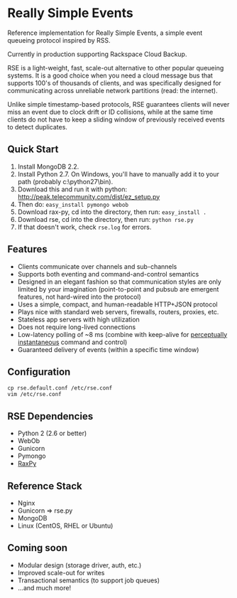 # Really Simple Events

Reference implementation for Really Simple Events, a simple event queueing protocol inspired by RSS.

Currently in production supporting Rackspace Cloud Backup.

RSE is a light-weight, fast, scale-out alternative to other popular queueing systems. It is a good choice when you need a cloud message bus that supports 100's of thousands of clients, and was specifically designed for communicating across unreliable network partitions (read: the internet). 

Unlike simple timestamp-based protocols, RSE guarantees clients will never miss an event due to clock drift or ID collisions, while at the same time clients do not have to keep a sliding window of previously received events to detect duplicates.

## Quick Start ##

1. Install MongoDB 2.2.
1. Install Python 2.7. On Windows, you'll have to manually add it to your path (probably c:\python27\bin).
1. Download this and run it with python: http://peak.telecommunity.com/dist/ez_setup.py
1. Then do: ```easy_install pymongo webob```
1. Download rax-py, cd into the directory, then run: ```easy_install .```
1. Download rse, cd into the directory, then run: ```python rse.py```
1. If that doesn't work, check ```rse.log``` for errors. 

## Features

* Clients communicate over channels and sub-channels
* Supports both eventing and command-and-control semantics
* Designed in an elegant fashion so that communication styles are only limited by your imagination (point-to-point and pubsub are emergent features, not hard-wired into the protocol)  
* Uses a simple, compact, and human-readable HTTP+JSON protocol
* Plays nice with standard web servers, firewalls, routers, proxies, etc.
* Stateless app servers with high utilization
* Does not require long-lived connections
* Low-latency polling of ~8 ms (combine with keep-alive for [perceptually instantaneous][1] command and control)
* Guaranteed delivery of events (within a specific time window)

## Configuration ##

```
cp rse.default.conf /etc/rse.conf
vim /etc/rse.conf
```

## RSE Dependencies

* Python 2 (2.6 or better)
* WebOb
* Gunicorn
* Pymongo
* [RaxPy][2]

## Reference Stack

* Nginx
* Gunicorn => rse.py
* MongoDB
* Linux (CentOS, RHEL or Ubuntu)

## Coming soon

* Modular design (storage driver, auth, etc.)
* Improved scale-out for writes
* Transactional semantics (to support job queues)
* ...and much more!

[1]:http://asktog.com/basics/firstPrinciples.html#latencyReduction
[2]:https://github.rackspace.com/atl/rax-py
